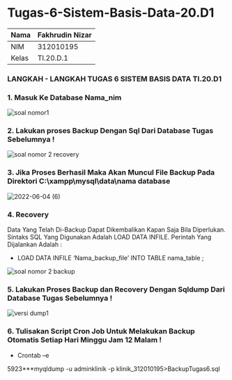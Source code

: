 # Tugas-6-Sistem-Basis-Data-20.D1

| Nama      | Fakhrudin Nizar |
| ----------- | ----------- |
| NIM     | 312010195  |
| Kelas   | TI.20.D.1    |

### LANGKAH - LANGKAH TUGAS 6 SISTEM BASIS DATA TI.20.D1

### 1. Masuk Ke Database Nama_nim

![soal nomor1](https://user-images.githubusercontent.com/74331125/172011921-1c0c8fce-0266-4de7-a2eb-be9010967eef.png)

### 2. Lakukan proses Backup Dengan Sql Dari Database Tugas Sebelumnya !

![soal nomor 2 recovery](https://user-images.githubusercontent.com/74331125/172042063-e679f4ca-760c-4acb-8180-102e76c723d1.png)

### 3. Jika Proses Berhasil Maka Akan Muncul File Backup Pada Direktori C:\xampp\mysql\data\nama database

![2022-06-04 (6)](https://user-images.githubusercontent.com/74331125/172012120-4da64af9-9eeb-4f90-8373-e8a3460e244e.png)

### 4.  Recovery
Data Yang Telah Di-Backup Dapat Dikembalikan Kapan Saja Bila Diperlukan. Sintaks SQL Yang Digunakan Adalah LOAD DATA INFILE. Perintah Yang Dijalankan Adalah :
- LOAD DATA INFILE ‘Nama_backup_file’ INTO TABLE nama_table ;

![soal nomor 2 backup](https://user-images.githubusercontent.com/74331125/172012852-4ad72a5f-da12-4856-876f-00f2a6eab83c.png)

### 5. Lakukan Proses Backup dan Recovery Dengan Sqldump Dari Database Tugas Sebelumnya !

![versi dump1](https://user-images.githubusercontent.com/74331125/172012909-ce675d94-361e-40a5-b18a-0b8dd91e64fd.png)

### 6.  Tulisakan Script Cron Job Untuk Melakukan Backup Otomatis Setiap Hari Minggu Jam 12 Malam !

- Crontab –e

5923***myqldump -u adminklinik -p klinik_312010195>BackupTugas6.sql

